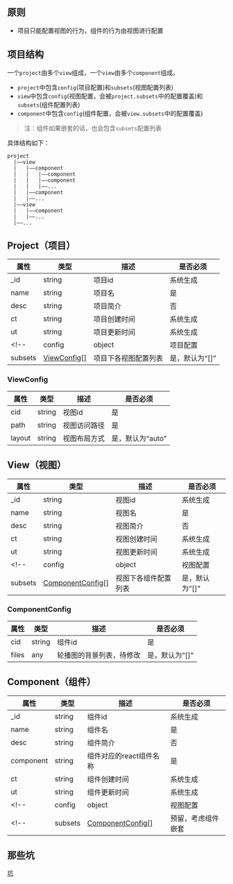 ## 原则

- 项目只能配置视图的行为，组件的行为由视图进行配置

## 项目结构

一个`project`由多个`view`组成，一个`view`由多个`component`组成。

- `project`中包含`config`(项目配置)和`subsets`(视图配置列表)
- `view`中包含`config`(视图配置，会被`project.subsets`中的配置覆盖)和`subsets`(组件配置列表)
- `component`中包含`config`(组件配置，会被`view.subsets`中的配置覆盖)

> 注：组件如果嵌套的话，也会包含`subsets`配置列表

具体结构如下：

```
project
  |——view
  |   |——component
  |   |   |——component
  |   |   |——component
  |   |   |——...
  |   |——component
  |   |——...
  |——view
  |   |——component
  |   |——...
  |——...
```

## Project（项目）

| 属性 | 类型 | 描述 | 是否必须 |
| ---- | ---- | ---- | ---- |
| _id | string | 项目id | 系统生成 |
| name | string | 项目名 | 是 |
| desc | string | 项目简介 | 否 |
| ct | string | 项目创建时间 | 系统生成 |
| ut | string | 项目更新时间 | 系统生成 |
<!-- | config | object | 项目配置 | 预留 | -->
| subsets | [ViewConfig\[\]](#viewconfig) | 项目下各视图配置列表 | 是，默认为“[]” |

### ViewConfig

| 属性 | 类型 | 描述 | 是否必须 |
| ---- | ---- | ---- | ---- |
| cid | string | 视图id | 是 |
| path | string | 视图访问路径 | 是 |
| layout | string | 视图布局方式 | 是，默认为“auto” |

## View（视图）

| 属性 | 类型 | 描述 | 是否必须 |
| ---- | ---- | ---- | ---- |
| _id | string | 视图id | 系统生成 |
| name | string | 视图名 | 是 |
| desc | string | 视图简介 | 否 |
| ct | string | 视图创建时间 | 系统生成 |
| ut | string | 视图更新时间 | 系统生成 |
<!-- | config | object | 视图配置 | 预留, 考虑与[ViewConfig\[\]](#viewconfig)结构保持一致 | -->
| subsets | [ComponentConfig\[\]](#componentconfig) | 视图下各组件配置列表 | 是，默认为“[]” |

### ComponentConfig

| 属性 | 类型 | 描述 | 是否必须 |
| ---- | ---- | ---- | ---- |
| cid | string | 组件id | 是 |
| files | any | 轮播图的背景列表，待修改 | 是，默认为“[]” |

## Component（组件）

| 属性 | 类型 | 描述 | 是否必须 |
| ---- | ---- | ---- | ---- |
| _id | string | 组件id | 系统生成 |
| name | string | 组件名 | 是 |
| desc | string | 组件简介 | 否 |
| component | string | 组件对应的react组件名称 | 是 |
| ct | string | 组件创建时间 | 系统生成 |
| ut | string | 组件更新时间 | 系统生成 |
<!-- | config | object | 视图配置 | 预留, 考虑与[ComponentConfig\[\]](#componentconfig)结构保持一致 | -->
<!-- | subsets | [ComponentConfig\[\]](#componentconfig) | 预留，考虑组件嵌套 | -->

## 那些坑

[坑](PIT.md)